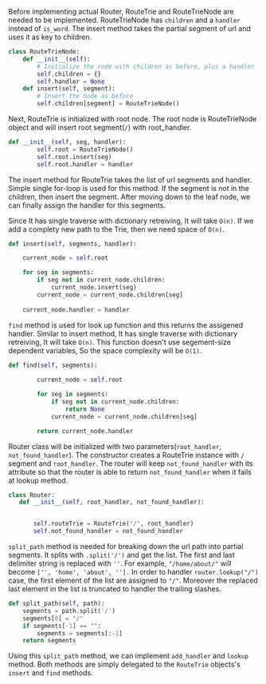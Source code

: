 Before implementing actual Router, RouteTrie and RouteTrieNode are needed to be implemented. 
RouteTrieNode has `children` and a `handler` instead of `is_word`. The insert method takes the partial segment of url and uses it as key to children.

```python
class RouteTrieNode:
    def __init__(self):
        # Initialize the node with children as before, plus a handler
        self.children = {}
        self.handler = None
    def insert(self, segment):
        # Insert the node as before
        self.children[segment] = RouteTrieNode()
```

Next, RouteTrie is initialized with root node. The root node is RouteTrieNode object and will insert root segment(`/`) with root_handler.
```python
def __init__(self, seg, handler):
        self.root = RouteTrieNode()
        self.root.insert(seg)
        self.root.handler = handler

```
The insert method for RouteTrie takes the list of url segments and handler.
Simple single for-loop is used for this method. If the segment is not in the children, then insert the segment. 
After moving down to the leaf node, we can finally assign the handler for this segments.

Since It has single traverse with dictionary retreiving, It will take `O(n)`. If we add a complety new path to the Trie, then we need space of `O(n)`.
```python
def insert(self, segments, handler):

    current_node = self.root

    for seg in segments:
        if seg not in current_node.children:
            current_node.insert(seg)
        current_node = current_node.children[seg]
    
    current_node.handler = handler

```

`find` method is used for look up function and this returns the assigened handler. Similar to insert method, It has single traverse with dictionary retreiving, It will take `O(n)`. This function doesn't use segement-size dependent variables, So the space complexity will be `O(1)`.
```python
def find(self, segments):
                   
        current_node = self.root

        for seg in segments:
            if seg not in current_node.children:
                return None
            current_node = current_node.children[seg]

        return current_node.handler
```

Router class will be initialized with two parameters(`root_handler`, `not_found_handler`).
The constructor creates a RouteTrie instance with `/` segment and `root_handler`. The router will keep `not_found_handler` with its attribute so that the router is able to return `not_found_handler` when it fails at lookup method.

 ```python
 class Router:
    def __init__(self, root_handler, not_found_handler):


        self.routeTrie = RouteTrie("/", root_handler)
        self.not_found_handler = not_found_handler
```

`split_path` method is needed for breaking down the url path into partial segments. It splits with `.split('/')` and get the list.
The first and last delimiter string is replaced with `''`. For example, `"/home/about/"` will become `['', 'home', 'about', ''].`
In order to handler `router.lookup("/")` case, the first element of the list are assigned to `"/"`.
Moreover the replaced last element in the list is truncated to handler the trailing slashes.
```python
def split_path(self, path):
    segments = path.split('/')
    segments[0] = "/"
    if segments[-1] == "":
        segments = segments[:-1]
    return segments
```

Using this `split_path` method, we can implement `add_handler` and `lookup` method. Both methods are simply delegated to the `RouteTrie` objects's `insert` and `find` methods.